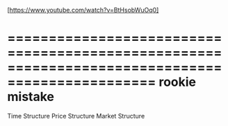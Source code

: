 [https://www.youtube.com/watch?v=BtHsobWuOq0]  

================================================================================================
rookie mistake
================================================================================================


Time Structure
Price Structure
Market Structure

